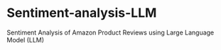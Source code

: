 # Sentiment-analysis-LLM
Sentiment Analysis of Amazon Product Reviews using Large Language Model (LLM)
